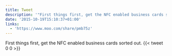 ```yaml
---
title: Tweet
description: '"First things first, get the NFC enabled business cards sorted out. "'
date: '2015-10-19T15:10:37+01:00'
links:
  - 'https://www.moo.com/share/pmb75z'
---
```

First things first, get the NFC enabled business cards sorted out. 
      {{< tweet 0 0 >}}
    
